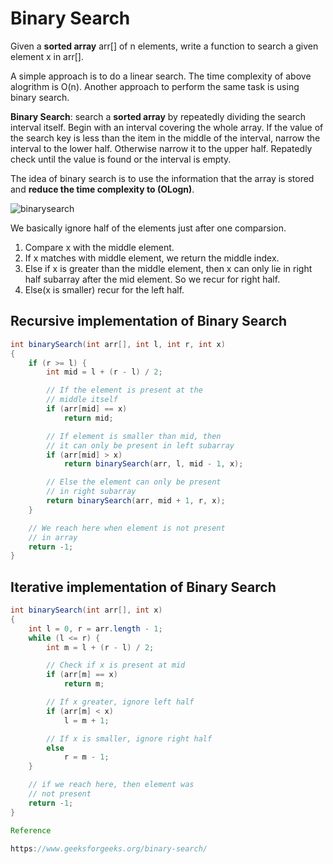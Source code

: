 # Binary Search

Given a **sorted array** arr[] of n elements, write a function to search a given element x in arr[].

A simple approach is to do a linear search. The time complexity of above alogrithm is O(n). Another approach to perform the same task is using binary search.

**Binary Search**: search a **sorted array** by repeatedly dividing the search interval itself. Begin with an interval covering the whole array. If the value of the search key is less than the item in the middle of the interval, narrow the interval to the lower half. Otherwise narrow it to the upper half. Repatedly check until the value is found or the interval is empty.

The idea of binary search is to use the information that the array is stored and **reduce the time complexity to (OLogn)**.

![binarysearch](https://www.geeksforgeeks.org/wp-content/uploads/Binary-Search.png)

We basically ignore half of the elements just after one comparsion.

1. Compare x with the middle element.
2. If x matches with middle element, we return the middle index.
3. Else if x is greater than the middle element, then x can only lie in right half subarray after the mid element. So we recur for right half.
4. Else(x is smaller) recur for the left half.


## Recursive implementation of Binary Search

```java
int binarySearch(int arr[], int l, int r, int x) 
{ 
    if (r >= l) { 
        int mid = l + (r - l) / 2; 

        // If the element is present at the 
        // middle itself 
        if (arr[mid] == x) 
            return mid; 

        // If element is smaller than mid, then 
        // it can only be present in left subarray 
        if (arr[mid] > x) 
            return binarySearch(arr, l, mid - 1, x); 

        // Else the element can only be present 
        // in right subarray 
        return binarySearch(arr, mid + 1, r, x); 
    } 

    // We reach here when element is not present 
    // in array 
    return -1; 
} 
```

## Iterative implementation of Binary Search

```java
int binarySearch(int arr[], int x) 
{ 
    int l = 0, r = arr.length - 1; 
    while (l <= r) { 
        int m = l + (r - l) / 2; 

        // Check if x is present at mid 
        if (arr[m] == x) 
            return m; 

        // If x greater, ignore left half 
        if (arr[m] < x) 
            l = m + 1; 

        // If x is smaller, ignore right half 
        else
            r = m - 1; 
    } 

    // if we reach here, then element was 
    // not present 
    return -1; 
}

Reference

https://www.geeksforgeeks.org/binary-search/